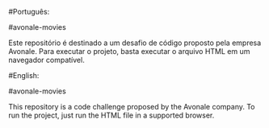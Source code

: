 #Português:

#avonale-movies

Este repositório é destinado a um desafio de código proposto pela empresa Avonale.
Para executar o projeto, basta executar o arquivo HTML em um navegador compatível.

#English:

#avonale-movies

This repository is a code challenge proposed by the Avonale company.
To run the project, just run the HTML file in a supported browser. 
